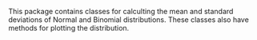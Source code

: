 This package contains classes for calculting the mean and standard deviations of Normal and Binomial distributions. These classes also have methods for plotting the distribution.
